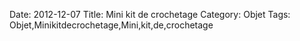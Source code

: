 Date: 2012-12-07
Title: Mini kit de crochetage
Category: Objet
Tags: Objet,Minikitdecrochetage,Mini,kit,de,crochetage
        